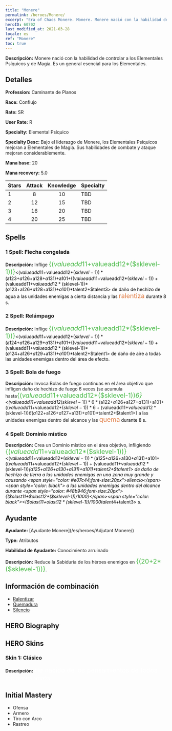 ```yaml
---
title: "Monere"
permalink: /heroes/Monere/
excerpt: "Era of Chaos Monere. Monere. Monere nació con la habilidad de controlar a los Elementales Psíquicos y de Magia. Es un general esencial para los Elementales."
heroID: 60702
last_modified_at: 2021-03-28
locale: es
ref: "Monere"
toc: true
---
```

 **Descripción:** Monere nació con la habilidad de controlar a los Elementales Psíquicos y de Magia. Es un general esencial para los Elementales.
## Detalles
 **Profession:** Caminante de Planos

 **Race:** Conflujo

 **Rate:** SR

 **User Rate:** R

 **Specialty:** Elemental Psíquico

 **Specialty Desc:** Bajo el liderazgo de Monere, los Elementales Psíquicos mejoran a Elementales de Magia. Sus habilidades de combate y ataque mejoran considerablemente.

 **Mana base:** 20

 **Mana recovery:** 5.0


  | Stars   |     Attack     |    Knowledge   |      Specialty     |
  |---------|:---------------:|:---------------:|--------------------|
  |    1    | 8 | 10 | TBD |
  |    2    | 12 | 15 | TBD |
  |    3    | 16 | 20 | TBD |
  |    4    | 20 | 25 | TBD |

## Spells
### 1 Spell: Flecha congelada
 **Descripción:** Inflige <span style="color: #48b946;font-size:20px">{($valueadd11+$valueadd12*($sklevel-1))}</span><span style="color: black"><($valueadd11+$valueadd12*($sklevel-1))*($a123+$a126+$a128+$a131)+$a101+(($valueadd11+$valueadd12*($sklevel-1))+($valueadd11+$valueadd12*($sklevel-1))*($a123+$a126+$a128+$a131)+$a101)*$talent2+$talent3> de daño de hechizo de agua a las unidades enemigas a cierta distancia y las <span style="color: #e07c44;font-size:20px">ralentiza</span><span style="color: black"> durante 8 s.

### 2 Spell: Relámpago
 **Descripción:** Inflige <span style="color: #48b946;font-size:20px">{($valueadd11+$valueadd12*($sklevel-1))}</span><span style="color: black"><($valueadd11+$valueadd12*($sklevel-1))*($a124+$a126+$a129+$a131)+$a101+(($valueadd11+$valueadd12*($sklevel-1))+($valueadd11+$valueadd12*($sklevel-1))*($a124+$a126+$a129+$a131)+$a101)*$talent2+$talent1> de daño de aire a todas las unidades enemigas dentro del área de efecto.

### 3 Spell: Bola de fuego
 **Descripción:** Invoca Bolas de fuego continuas en el área objetivo que infligen daño de hechizo de fuego 6 veces (se acumula hasta<span style="color: #48b946;font-size:20px">{($valueadd11+$valueadd12*($sklevel-1))*6}</span><span style="color: black"><($valueadd11+$valueadd12*($sklevel-1))*6*($a122+$a126+$a127+$a131)+$a101+(($valueadd11+$valueadd12*($sklevel-1))*6+($valueadd11+$valueadd12*($sklevel-1))*6*($a122+$a126+$a127+$a131)+$a101)*$talent2+$talent1>) a las unidades enemigas dentro del alcance y las <span style="color: #e07c44;font-size:20px">quema</span><span style="color: black"> durante 8 s.

### 4 Spell: Dominio místico
 **Descripción:** Crea un Dominio místico en el área objetivo, infligiendo <span style="color: #48b946;font-size:20px">{($valueadd11+$valueadd12*($sklevel-1))}</span><span style="color: black"><($valueadd11+$valueadd12*($sklevel-1))*($a125+$a126+$a130+$a131)+$a101+(($valueadd11+$valueadd12*($sklevel-1))+($valueadd11+$valueadd12*($sklevel-1))*($a125+$a126+$a130+$a131)+$a101)*$talent2+$talent1> de daño de hechizo de tierra a las unidades enemigas en una zona muy grande y causando <span style="color: #e07c44;font-size:20px">silencio</span><span style="color: black"> a las unidades enemigas dentro del alcance durante <span style="color: #48b946;font-size:20px">{($olast11+$olast12*($sklevel-1))/1000}</span><span style="color: black"><($olast11+$olast12*($sklevel-1))/1000*$talent4+$talent3> s.


## Ayudante

 **Ayudante:**  [Ayudante Monere](/es/heroes/Adjutant Monere/) 

 **Type:**  Atributos 

 **Habilidad de Ayudante:**  Conocimiento arruinado 

 **Descripción:** Reduce la Sabiduría de los héroes enemigos en <span style="color: #48b946;font-size:20px">{(20+2*($sklevel-1))}</span><span style="color: black">.

## Información de combinación

* [Ralentizar](/es/combination/Ralentizar/) 
* [Quemadura](/es/combination/Quemadura/) 
* [Silencio](/es/combination/Silencio/) 

## HERO Biography

## HERO Skins
### Skin 1: **Clásico**

 **Descripción:** <span style="color: #ffffff;font-size:20px"> He nacido de los pensamientos de todos los seres vivos. </span>



## Initial Mastery
   - Ofensa
   - Armero
   - Tiro con Arco
   - Rastreo

